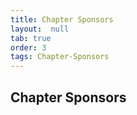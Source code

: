 ```yaml
---
title: Chapter Sponsors
layout:  null
tab: true
order: 3
tags: Chapter-Sponsors
---
```


## Chapter Sponsors
<!--
The OWASP Israel chapter's yearly activity is being supported by the
generous sponsorship of the following companies:

[center](image:OWASPIL_Sponsors_2018.png )

[Category:OWASP_Chapter](Category:OWASP_Chapter )
[Category:Middle East](Category:Middle_East )
[Category:Europe](Category:Europe )
-->